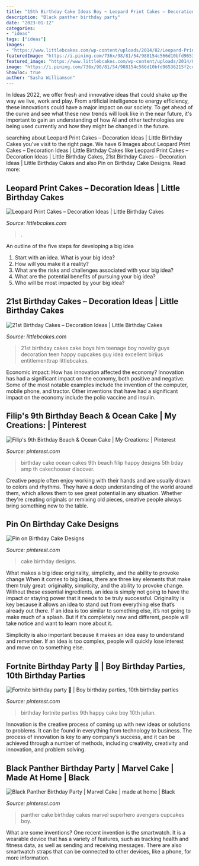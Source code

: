 ```yaml
---
title: "15th Birthday Cake Ideas Boy ~ Leopard Print Cakes – Decoration Ideas"
description: "Black panther birthday party"
date: "2023-01-12"
categories:
- "ideas"
tags: ["ideas"]
images:
- "https://www.littlebcakes.com/wp-content/uploads/2014/02/Leopard-Print-Cake-Ideas-767x1024.jpg"
featuredImage: "https://i.pinimg.com/736x/98/81/54/988154c566d10bfd96536215f2cd45c9.jpg"
featured_image: "https://www.littlebcakes.com/wp-content/uploads/2014/02/Leopard-Print-Cake-Ideas-767x1024.jpg"
image: "https://i.pinimg.com/736x/98/81/54/988154c566d10bfd96536215f2cd45c9.jpg"
ShowToc: true
author: "Sasha Williamson"
---
```



In Ideas 2022, we offer fresh and innovative ideas that could shake up the way we live, work and play. From artificial intelligence to energy efficiency, these innovations could have a major impact on our society. To get ahead of the curve and see what these new trends will look like in the near future, it's important to gain an understanding of how AI and other technologies are being used currently and how they might be changed in the future.

	

		
searching about Leopard Print Cakes – Decoration Ideas | Little Birthday Cakes you've visit to the right page. We have 6 Images about Leopard Print Cakes – Decoration Ideas | Little Birthday Cakes like Leopard Print Cakes – Decoration Ideas | Little Birthday Cakes, 21st Birthday Cakes – Decoration Ideas | Little Birthday Cakes and also Pin on Birthday Cake Designs. Read more:
		
    
## Leopard Print Cakes – Decoration Ideas | Little Birthday Cakes

<img loading=lazy src="https://www.littlebcakes.com/wp-content/uploads/2014/02/Leopard-Print-Cake-Ideas-767x1024.jpg" onerror="this.onerror=null;this.src='https://tse2.mm.bing.net/th?id=OIP.JIJIzbMKTlB4tiGHmdJIBQHaJ4&amp;pid=15.1';" alt="Leopard Print Cakes – Decoration Ideas | Little Birthday Cakes">

_Source: littlebcakes.com_

>. 

	

An outline of the five steps for developing a big idea
1. Start with an idea. What is your big idea?
2. How will you make it a reality?
3. What are the risks and challenges associated with your big idea?
4. What are the potential benefits of pursuing your big idea?
5. Who will be most impacted by your big idea?

    
## 21st Birthday Cakes – Decoration Ideas | Little Birthday Cakes

<img loading=lazy src="http://www.littlebcakes.com/wp-content/uploads/2014/02/21st-Birthday-Cake-768x1024.jpg" onerror="this.onerror=null;this.src='https://tse2.mm.bing.net/th?id=OIP.dDSNhLNVPcQaiIWfbp_0LwHaJ4&amp;pid=15.1';" alt="21st Birthday Cakes – Decoration Ideas | Little Birthday Cakes">

_Source: littlebcakes.com_

>21st birthday cakes cake boys him teenage boy novelty guys decoration teen happy cupcakes guy idea excellent birijus entitlementtrap littlebcakes. 

	

Economic impact: How has innovation affected the economy?
Innovation has had a significant impact on the economy, both positive and negative. Some of the most notable examples include the invention of the computer, mobile phone, and tractor. Other inventions that have had a significant impact on the economy include the polio vaccine and insulin.

    
## Filip&#039;s 9th Birthday Beach &amp; Ocean Cake | My Creations: | Pinterest

<img loading=lazy src="https://s-media-cache-ak0.pinimg.com/736x/50/f6/ab/50f6ab3fcc0e013f08f42bd72aba5999.jpg" onerror="this.onerror=null;this.src='https://tse1.mm.bing.net/th?id=OIP.o0cYU2ZXPnFX9nWVHfmTOwHaJ6&amp;pid=15.1';" alt="Filip&#039;s 9th Birthday Beach &amp; Ocean Cake | My Creations: | Pinterest">

_Source: pinterest.com_

>birthday cake ocean cakes 9th beach filip happy designs 5th bday amp th cakechooser discover. 

	

Creative people often enjoy working with their hands and are usually drawn to colors and rhythms. They have a deep understanding of the world around them, which allows them to see great potential in any situation. Whether they're creating originals or remixing old pieces, creative people always bring something new to the table.

    
## Pin On Birthday Cake Designs

<img loading=lazy src="https://i.pinimg.com/736x/fe/dc/46/fedc463507c5562b5ef213266b2d4a69.jpg" onerror="this.onerror=null;this.src='https://tse1.mm.bing.net/th?id=OIP.FkmsjrmAmyUhQnGO_rddbQHaNK&amp;pid=15.1';" alt="Pin on Birthday Cake Designs">

_Source: pinterest.com_

>cake birthday designs. 

	

What makes a big idea: originality, simplicity, and the ability to provoke change
When it comes to big ideas, there are three key elements that make them truly great: originality, simplicity, and the ability to provoke change. Without these essential ingredients, an idea is simply not going to have the impact or staying power that it needs to be truly successful.
 Originality is key because it allows an idea to stand out from everything else that’s already out there. If an idea is too similar to something else, it’s not going to make much of a splash. But if it’s completely new and different, people will take notice and want to learn more about it.

Simplicity is also important because it makes an idea easy to understand and remember. If an idea is too complex, people will quickly lose interest and move on to something else.

    
## Fortnite Birthday Party 💜 | Boy Birthday Parties, 10th Birthday Parties

<img loading=lazy src="https://i.pinimg.com/736x/f9/0f/ee/f90fee0a8d8ea2572b7ca20257606bc0.jpg" onerror="this.onerror=null;this.src='https://tse1.mm.bing.net/th?id=OIP.WxLx8fAHDjAsqoGJGQAAMwHaJ3&amp;pid=15.1';" alt="Fortnite birthday party 💜 | Boy birthday parties, 10th birthday parties">

_Source: pinterest.com_

>birthday fortnite parties 9th happy cake boy 10th julian. 

	

Innovation is the creative process of coming up with new ideas or solutions to problems. It can be found in everything from technology to business. The process of innovation is key to any company’s success, and it can be achieved through a number of methods, including creativity, creativity and innovation, and problem solving.

    
## Black Panther Birthday Party | Marvel Cake | Made At Home | Black

<img loading=lazy src="https://i.pinimg.com/736x/98/81/54/988154c566d10bfd96536215f2cd45c9.jpg" onerror="this.onerror=null;this.src='https://tse4.mm.bing.net/th?id=OIP.ziq6lsVB7XV4WI2OMF-UTwHaJ4&amp;pid=15.1';" alt="Black Panther Birthday Party | Marvel Cake | made at home | Black">

_Source: pinterest.com_

>panther cake birthday cakes marvel superhero avengers cupcakes boy. 

	

What are some inventions?
One recent invention is the smartwatch. It is a wearable device that has a variety of features, such as tracking health and fitness data, as well as sending and receiving messages. There are also smartwatch straps that can be connected to other devices, like a phone, for more information.

